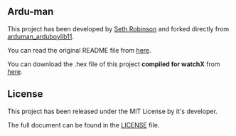## **Ardu-man**

This project has been developed by [Seth Robinson][1] and forked directly from [
arduman_arduboylib11][2].

You can read the original README file from [here][3].

You can download the .hex file of this project **compiled for watchX** from [here][4].

## **License**

This project has been released under the MIT License by it's developer.

The full document can be found in the [LICENSE][5] file.

[1]: https://github.com/SethRobinson
[2]: https://github.com/SethRobinson/arduman_arduboylib11
[3]: https://github.com/argeX-official/Game-arduman_arduboylib11/blob/master/OLD_README.md
[4]: https://github.com/argeX-official/Game-arduman_arduboylib11/releases
[5]: https://github.com/argeX-official/Game-arduman_arduboylib11/blob/master/LICENSE.md
